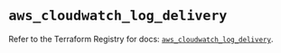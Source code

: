# `aws_cloudwatch_log_delivery`

Refer to the Terraform Registry for docs: [`aws_cloudwatch_log_delivery`](https://registry.terraform.io/providers/hashicorp/aws/5.86.0/docs/resources/cloudwatch_log_delivery).
